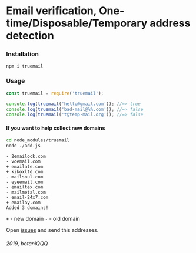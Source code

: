 # Email verification, One-time/Disposable/Temporary address detection

### Installation
```
npm i truemail
```

### Usage

```javascript
const truemail = require('truemail');

console.log(truemail('hello@gmail.com')); //=> true
console.log(truemail('bad-mail@%%.com')); //=> false
console.log(truemail('t@temp-mail.org')); //=> false
```

#### If you want to help collect new domains
```bash
cd node_modules/truemail
node ./add.js
```

```
- 2emailock.com
- voemail.com
+ emailate.com
+ kikoxltd.com
- mailsoul.com
- eyeemail.com
- emailtex.com
- mailmetal.com
- email-24x7.com
+ emailay.com
Added 3 domains!
```

`+` - new domain
`-` - old domain

Open <a href="https://github.com/botaniQQQ/truemail/issues">issues</a> and send this addresses.

###### 2019, botaniQQQ